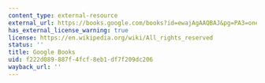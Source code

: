 ```yaml
---
content_type: external-resource
external_url: https://books.google.com/books?id=ewajAgAAQBAJ&pg=PA3=onepage#v=onepage&q&f=false
has_external_license_warning: true
license: https://en.wikipedia.org/wiki/All_rights_reserved
status: ''
title: Google Books
uid: f222d089-887f-4fcf-8eb1-df7f209dc206
wayback_url: ''
---
```

